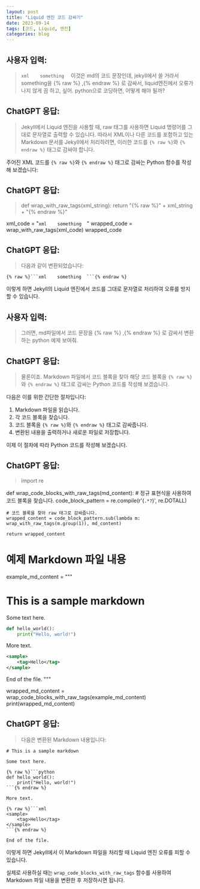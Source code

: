 ```yaml
---
layout: post
title: "Liquid 엔진 코드 감싸기"
date: 2023-09-14
tags: [코드, Liquid, 엔진]
categories: blog
---
```


## 사용자 입력:
> ```xml    something  ``` 이것은 md의 코드 문장인데,  jekyll에서 쓸 거라서 something을 {% raw %} ,{% endraw %} 로 감싸서,  liquid엔진에서 오류가 나지 않게 끔 하고, 싶어. python으로 코딩하면, 어떻게 해야 될까?

## ChatGPT 응답:
> Jekyll에서 Liquid 엔진을 사용할 때, raw 태그를 사용하면 Liquid 명령어를 그대로 문자열로 출력할 수 있습니다. 따라서 XML이나 다른 코드를 포함하고 있는 Markdown 문서를 Jekyll에서 처리하려면, 이러한 코드를 `{% raw %}`와 `{% endraw %}` 태그로 감싸야 합니다.

주어진 XML 코드를 `{% raw %}`와 `{% endraw %}` 태그로 감싸는 Python 함수를 작성해 보겠습니다:

## ChatGPT 응답:
> def wrap_with_raw_tags(xml_string):
    return "{% raw %}" + xml_string + "{% endraw %}"

xml_code = "```xml    something  ```"
wrapped_code = wrap_with_raw_tags(xml_code)
wrapped_code

## ChatGPT 응답:
> 다음과 같이 변환되었습니다:

```
{% raw %}```xml    something  ```{% endraw %}
```

이렇게 하면 Jekyll의 Liquid 엔진에서 코드를 그대로 문자열로 처리하여 오류를 방지할 수 있습니다.

## 사용자 입력:
> 그러면, md파일에서 코드 문장을  {% raw %} ,{% endraw %} 로 감싸서 변환하는  python 예제 보여줘.

## ChatGPT 응답:
> 물론이죠. Markdown 파일에서 코드 블록을 찾아 해당 코드 블록을 `{% raw %}`와 `{% endraw %}` 태그로 감싸는 Python 코드를 작성해 보겠습니다.

다음은 이를 위한 간단한 절차입니다:

1. Markdown 파일을 읽습니다.
2. 각 코드 블록을 찾습니다.
3. 코드 블록을 `{% raw %}`와 `{% endraw %}` 태그로 감싸줍니다.
4. 변환된 내용을 출력하거나 새로운 파일로 저장합니다.

이제 이 절차에 따라 Python 코드를 작성해 보겠습니다.

## ChatGPT 응답:
> import re

def wrap_code_blocks_with_raw_tags(md_content):
    # 정규 표현식을 사용하여 코드 블록을 찾습니다.
    code_block_pattern = re.compile(r'(```.*?```)', re.DOTALL)
    
    # 코드 블록을 찾아 raw 태그로 감싸줍니다.
    wrapped_content = code_block_pattern.sub(lambda m: wrap_with_raw_tags(m.group(1)), md_content)
    
    return wrapped_content

# 예제 Markdown 파일 내용
example_md_content = """
# This is a sample markdown

Some text here.

```python
def hello_world():
    print("Hello, world!")
```

More text.

```xml
<sample>
    <tag>Hello</tag>
</sample>
```

End of the file.
"""

wrapped_md_content = wrap_code_blocks_with_raw_tags(example_md_content)
print(wrapped_md_content)

## ChatGPT 응답:
> 다음은 변환된 Markdown 내용입니다:

```
# This is a sample markdown

Some text here.

{% raw %}```python
def hello_world():
    print("Hello, world!")
```{% endraw %}

More text.

{% raw %}```xml
<sample>
    <tag>Hello</tag>
</sample>
```{% endraw %}

End of the file.
```

이렇게 하면 Jekyll에서 이 Markdown 파일을 처리할 때 Liquid 엔진 오류를 피할 수 있습니다. 

실제로 사용하실 때는 `wrap_code_blocks_with_raw_tags` 함수를 사용하여 Markdown 파일 내용을 변환한 후 저장하시면 됩니다.

